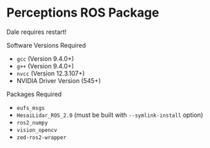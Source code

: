 # Perceptions ROS Package

Dale requires restart!

Software Versions Required
- `gcc` (Version 9.4.0+)
- `g++` (Version 9.4.0+)
- `nvcc` (Version 12.3.107+)
- NVIDIA Driver Version (545+)

Packages Required
- `eufs_msgs`
- `HesaiLidar_ROS_2.0` (must be built with `--symlink-install` option)
- `ros2_numpy`
- `vision_opencv`
- `zed-ros2-wrapper`